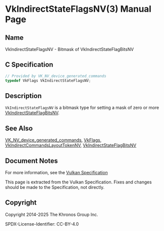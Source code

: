 # VkIndirectStateFlagsNV(3) Manual Page

## Name

VkIndirectStateFlagsNV - Bitmask of VkIndirectStateFlagBitsNV



## [](#_c_specification)C Specification

```c++
// Provided by VK_NV_device_generated_commands
typedef VkFlags VkIndirectStateFlagsNV;
```

## [](#_description)Description

`VkIndirectStateFlagsNV` is a bitmask type for setting a mask of zero or more [VkIndirectStateFlagBitsNV](https://registry.khronos.org/vulkan/specs/latest/man/html/VkIndirectStateFlagBitsNV.html).

## [](#_see_also)See Also

[VK\_NV\_device\_generated\_commands](https://registry.khronos.org/vulkan/specs/latest/man/html/VK_NV_device_generated_commands.html), [VkFlags](https://registry.khronos.org/vulkan/specs/latest/man/html/VkFlags.html), [VkIndirectCommandsLayoutTokenNV](https://registry.khronos.org/vulkan/specs/latest/man/html/VkIndirectCommandsLayoutTokenNV.html), [VkIndirectStateFlagBitsNV](https://registry.khronos.org/vulkan/specs/latest/man/html/VkIndirectStateFlagBitsNV.html)

## [](#_document_notes)Document Notes

For more information, see the [Vulkan Specification](https://registry.khronos.org/vulkan/specs/latest/html/vkspec.html#VkIndirectStateFlagsNV)

This page is extracted from the Vulkan Specification. Fixes and changes should be made to the Specification, not directly.

## [](#_copyright)Copyright

Copyright 2014-2025 The Khronos Group Inc.

SPDX-License-Identifier: CC-BY-4.0